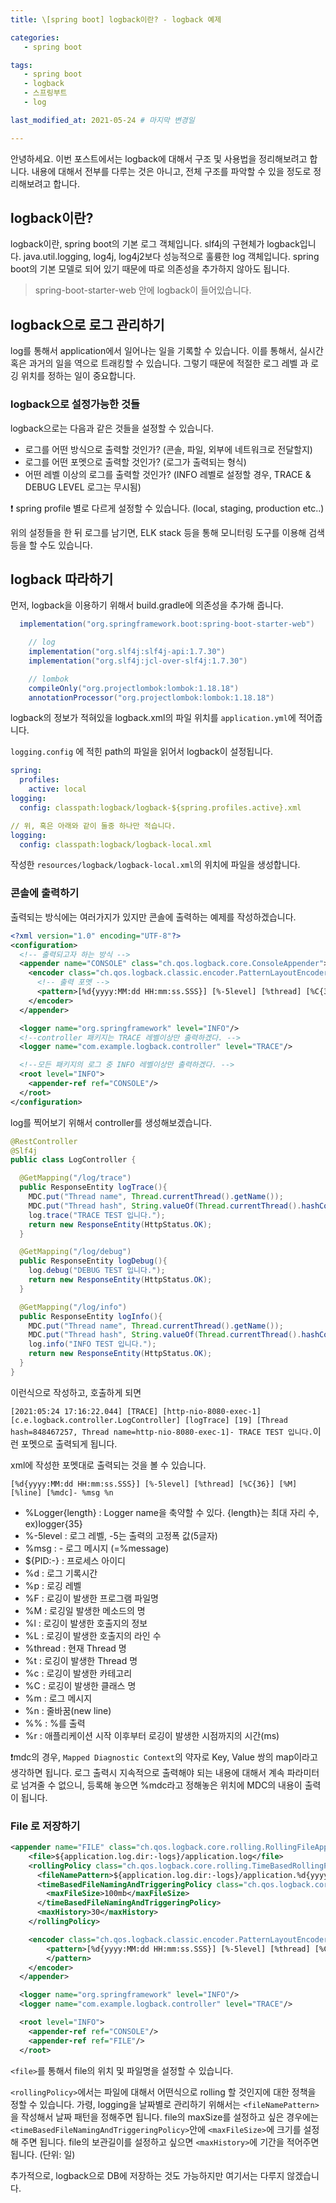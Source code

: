```yaml
---
title: \[spring boot] logback이란? - logback 예제

categories: 
   - spring boot

tags:
   - spring boot
   - logback
   - 스프링부트
   - log

last_modified_at: 2021-05-24 # 마지막 변경일

---
```

안녕하세요. 이번 포스트에서는 logback에 대해서 구조 및 사용법을 정리해보려고 합니다.
내용에 대해서 전부를 다루는 것은 아니고, 전체 구조를 파악할 수 있을 정도로 정리해보려고 합니다.

## logback이란?

logback이란, spring boot의 기본 로그 객체입니다. slf4j의 구현체가 logback입니다.
java.util.logging, log4j, log4j2보다 성능적으로 훌륭한 log 객체입니다.
spring boot의 기본 모델로 되어 있기 때문에 따로 의존성을 추가하지 않아도 됩니다.

> spring-boot-starter-web 안에 logback이 들어있습니다.

## logback으로 로그 관리하기

log를 통해서 application에서 일어나는 일을 기록할 수 있습니다. 이를 통해서, 실시간 혹은 과거의 일을 역으로 트래킹할 수 있습니다. 그렇기 때문에 적절한 로그 레벨 과 로깅 위치를 정하는 일이 중요합니다.

### logback으로 설정가능한 것들

logback으로는 다음과 같은 것들을 설정할 수 있습니다.

- 로그를 어떤 방식으로 출력할 것인가? (콘솔, 파일, 외부에 네트워크로 전달할지)
- 로그를 어떤 포멧으로 출력할 것인가? (로그가 출력되는 형식)
- 어떤 레벨 이상의 로그를 출력할 것인가? (INFO 레벨로 설정할 경우, TRACE & DEBUG LEVEL 로그는 무시됨)

❗ spring profile 별로 다르게 설정할 수 있습니다. (local, staging, production etc..)

위의 설정들을 한 뒤 로그를 남기면, ELK stack 등을 통해 모니터링 도구를 이용해 검색 등을 할 수도 있습니다.

## logback 따라하기

먼저, logback을 이용하기 위해서 build.gradle에 의존성을 추가해 줍니다.

```java
  implementation("org.springframework.boot:spring-boot-starter-web")

	// log
	implementation("org.slf4j:slf4j-api:1.7.30")
	implementation("org.slf4j:jcl-over-slf4j:1.7.30")

	// lombok
	compileOnly("org.projectlombok:lombok:1.18.18")
	annotationProcessor("org.projectlombok:lombok:1.18.18")
```

logback의 정보가 적혀있을 logback.xml의 파일 위치를 `application.yml`에 적어줍니다.

`logging.config` 에 적힌 path의 파일을 읽어서 logback이 설정됩니다.

```yaml
spring:
  profiles:
    active: local
logging:
  config: classpath:logback/logback-${spring.profiles.active}.xml

// 위, 혹은 아래와 같이 둘중 하나만 적습니다.
logging:
  config: classpath:logback/logback-local.xml
```

작성한 `resources/logback/logback-local.xml`의 위치에 파일을 생성합니다.

### 콘솔에 출력하기

출력되는 방식에는 여러가지가 있지만 콘솔에 출력하는 예제를 작성하겠습니다.

```xml
<?xml version="1.0" encoding="UTF-8"?>
<configuration>
  <!-- 출력되고자 하는 방식 -->
  <appender name="CONSOLE" class="ch.qos.logback.core.ConsoleAppender">
    <encoder class="ch.qos.logback.classic.encoder.PatternLayoutEncoder">
      <!-- 출력 포멧 -->
      <pattern>[%d{yyyy:MM:dd HH:mm:ss.SSS}] [%-5level] [%thread] [%C{36}] [%M] [%line] [%mdc]- %msg %n</pattern>
    </encoder>
  </appender>

  <logger name="org.springframework" level="INFO"/>
  <!--controller 패키지는 TRACE 레벨이상만 출력하겠다. -->
  <logger name="com.example.logback.controller" level="TRACE"/>

  <!--모든 패키지의 로그 중 INFO 레벨이상만 출력하겠다. -->
  <root level="INFO">
    <appender-ref ref="CONSOLE"/>
  </root>
</configuration>
```

log를 찍어보기 위해서 controller를 생성해보겠습니다.

```java
@RestController
@Slf4j
public class LogController {

  @GetMapping("/log/trace")
  public ResponseEntity logTrace(){
    MDC.put("Thread name", Thread.currentThread().getName());
    MDC.put("Thread hash", String.valueOf(Thread.currentThread().hashCode()));
    log.trace("TRACE TEST 입니다.");
    return new ResponseEntity(HttpStatus.OK);
  }

  @GetMapping("/log/debug")
  public ResponseEntity logDebug(){
    log.debug("DEBUG TEST 입니다.");
    return new ResponseEntity(HttpStatus.OK);
  }

  @GetMapping("/log/info")
  public ResponseEntity logInfo(){
    MDC.put("Thread name", Thread.currentThread().getName());
    MDC.put("Thread hash", String.valueOf(Thread.currentThread().hashCode()));
    log.info("INFO TEST 입니다.");
    return new ResponseEntity(HttpStatus.OK);
  }
}
```

이런식으로 작성하고, 호출하게 되면 

`[2021:05:24 17:16:22.044] [TRACE] [http-nio-8080-exec-1] [c.e.logback.controller.LogController] [logTrace] [19] [Thread hash=848467257, Thread name=http-nio-8080-exec-1]- TRACE TEST 입니다.`이런 포멧으로 출력되게 됩니다.

xml에 작성한 포멧대로 출력되는 것을 볼 수 있습니다.

`[%d{yyyy:MM:dd HH:mm:ss.SSS}] [%-5level] [%thread] [%C{36}] [%M] [%line] [%mdc]- %msg %n`

- %Logger{length} : Logger name을 축약할 수 있다. {length}는 최대 자리 수, ex)logger{35}
- %-5level : 로그 레벨, -5는 출력의 고정폭 값(5글자)
- %msg : - 로그 메시지 (=%message)
- ${PID:-} : 프로세스 아이디
- %d : 로그 기록시간
- %p : 로깅 레벨
- %F : 로깅이 발생한 프로그램 파일명
- %M : 로깅일 발생한 메소드의 명
- %l : 로깅이 발생한 호출지의 정보
- %L : 로깅이 발생한 호출지의 라인 수
- %thread : 현재 Thread 명
- %t : 로깅이 발생한 Thread 명
- %c : 로깅이 발생한 카테고리
- %C : 로깅이 발생한 클래스 명
- %m : 로그 메시지
- %n : 줄바꿈(new line)
- %% : %를 출력
- %r : 애플리케이션 시작 이후부터 로깅이 발생한 시점까지의 시간(ms)

❗mdc의 경우, `Mapped Diagnostic Context`의 약자로 Key, Value 쌍의 map이라고 생각하면 됩니다.
로그 출력시 지속적으로 출력해야 되는 내용에 대해서 계속 파라미터로 넘겨줄 수 없으니, 등록해 놓으면 %mdc라고 정해놓은 위치에 MDC의 내용이 출력이 됩니다.

### File 로 저장하기

```xml
<appender name="FILE" class="ch.qos.logback.core.rolling.RollingFileAppender">
    <file>${application.log.dir:-logs}/application.log</file>
    <rollingPolicy class="ch.qos.logback.core.rolling.TimeBasedRollingPolicy">
      <fileNamePattern>${application.log.dir:-logs}/application.%d{yyyy-MM-dd}.%i.log</fileNamePattern>
      <timeBasedFileNamingAndTriggeringPolicy class="ch.qos.logback.core.rolling.SizeAndTimeBasedFNATP">
        <maxFileSize>100mb</maxFileSize>
      </timeBasedFileNamingAndTriggeringPolicy>
      <maxHistory>30</maxHistory>
    </rollingPolicy>

    <encoder class="ch.qos.logback.classic.encoder.PatternLayoutEncoder">
        <pattern>[%d{yyyy:MM:dd HH:mm:ss.SSS}] [%-5level] [%thread] [%C{36}] [%M] [%line] [%mdc]- %msg %n
        </pattern>
    </encoder>
  </appender>

  <logger name="org.springframework" level="INFO"/>
  <logger name="com.example.logback.controller" level="TRACE"/>

  <root level="INFO">
    <appender-ref ref="CONSOLE"/>
    <appender-ref ref="FILE"/>
  </root>
```

`<file>`를 통해서 file의 위치 및 파일명을 설정할 수 있습니다.

`<rollingPolicy>`에서는 파일에 대해서 어떤식으로 rolling 할 것인지에 대한 정책을 정할 수 있습니다.
가령, logging을 날짜별로 관리하기 위해서는 `<fileNamePattern>`을 작성해서 날짜 패턴을 정해주면 됩니다.
file의 maxSize를 설정하고 싶은 경우에는 `<timeBasedFileNamingAndTriggeringPolicy>`안에 `<maxFileSize>`에 크기를 설정해 주면 됩니다.
file의 보관길이를 설정하고 싶으면 `<maxHistory>`에 기간을 적어주면 됩니다. (단위: 일)

추가적으로, logback으로 DB에 저장하는 것도 가능하지만 여기서는 다루지 않겠습니다.
<!--stackedit_data:
eyJoaXN0b3J5IjpbMTE5OTQ0MjYxLDExOTk0NDI2MV19
-->